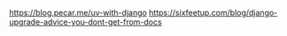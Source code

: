 https://blog.pecar.me/uv-with-django
https://sixfeetup.com/blog/django-upgrade-advice-you-dont-get-from-docs
